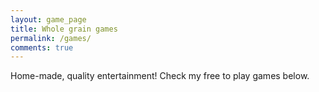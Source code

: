 ```yaml
---
layout: game_page
title: Whole grain games
permalink: /games/
comments: true
---
```


Home-made, quality entertainment! Check my free to play games below.